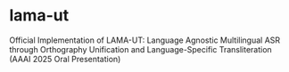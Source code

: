 # lama-ut
Official Implementation of LAMA-UT: Language Agnostic Multilingual ASR through Orthography Unification and Language-Specific Transliteration (AAAI 2025 Oral Presentation)
